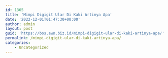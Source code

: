 ```yaml
---
id: 1365
title: 'Mimpi Digigit Ular Di Kaki Artinya Apa'
date: '2022-12-01T01:47:30+00:00'
author: admin
layout: post
guid: 'https://bos.awn.biz.id/mimpi-digigit-ular-di-kaki-artinya-apa/'
permalink: /mimpi-digigit-ular-di-kaki-artinya-apa/
categories:
    - Uncategorized
---
```



